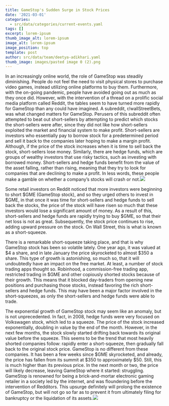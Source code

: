 ```yaml
---
title: GameStop's Sudden Surge in Stock Prices
date: '2021-03-01'
categories:
  - src/data/categories/current-events.yaml
tags: []
excerpt: lorem-ipsum
thumb_image_alt: lorem-ipsum
image_alt: lorem-ipsum
image_position: top
template: post
author: src/data/team/deetya-adikhari.yaml
thumb_image: images/pasted image 0 (2).png
---
```

In an increasingly online world, the role of GameStop was steadily diminishing. People do not feel the need to visit physical stores to purchase video games, instead utilizing online platforms to buy them. Furthermore, with the on-going pandemic, people have avoided going out as much as they once did. However, with the intervention of a thread on a prolific social media platform called Reddit, the tables seem to have turned more rapidly for GameStop than any could have imagined. A subreddit, r/wallStreetBets, was what changed matters for GameStop. Perusers of this subreddit often attempted to beat out short-sellers by attempting to predict which stocks the short-sellers were after, since they did not like how short-sellers exploited the market and financial system to make profit. Short-sellers are investors who essentially pay to borrow stock for a predetermined period and sell it back to the companies later hoping to make a margin profit. Although, if the price of the stock increases when it is time to sell back the stock, short-sellers lose money. Similarly, there are hedge funds, which are groups of wealthy investors that use risky tactics, such as investing with borrowed money. Short-sellers and hedge funds benefit from the value of the asset falling, rather than rising, meaning that they try to look for companies that are declining to make a profit. In less words, these people make a gamble on whether a company’s stocks will crash or not.![](https://lh5.googleusercontent.com/wvSZbnRfxgiH6f01g1Dij8fr0CNVex6JAeHt-4Hc_Beg5lUAxzWk25bsHu6GOx84VsmhO-VBVYNeu3UdSOuJnbQLcpAGTw5Es2Py1IuTLGCXZZhUxH_EiFN1wSMBW9U-t-45DKZD)





Some retail investors on Reddit noticed that more investors were beginning to short $GME (GameStop stock), and so they urged others to invest in $GME, in that once it was time for short-sellers and hedge funds to sell back the stocks, the price of the stock will have risen so much that these investors would lose a significant amount of money. As a result of this, short-sellers and hedge funds are rapidly trying to buy $GME, so that their net loss is not as great. Subsequently, the stock price continues to rise, adding upward pressure on the stock. On Wall Street, this is what is known as a short-squeeze.

There is a remarkable short-squeeze taking place, and that is why GameStop stock has been so volatile lately. One year ago, it was valued at $4 a share, and in late January the price skyrocketed to almost $350 a share. This type of growth is astonishing, so much so, that it will undoubtedly have an impact on the free market. At least, a number of stock trading apps thought so. Robinhood, a commission-free trading app, restricted trading in $GME and other copiously shorted stocks because of their growth. This means that it blocked day-traders from opening new positions and purchasing those stocks, instead favoring the rich short-sellers and hedge funds. This may have been a major factor involved in the short-squeezes, as only the short-sellers and hedge funds were able to trade.

The exponential growth of GameStop stock may seem like an anomaly, but is not unprecedented. In fact, in 2008, hedge funds were very focused on Volkswagen stock, which led to a squeeze. The price of the stock increased exponentially, doubling in value by the end of the month. However, in the next few months, the stock slowly started drifting back towards its original value before the squeeze. This seems to be the trend that most heavily shorted companies follow: rapidly enter a short-squeeze, then gradually fall back to the original stock price. GameStop is no different from these companies. It has been a few weeks since $GME skyrocketed, and already, the price has fallen from its summit at $350 to approximately $50. Still, this is much higher than its previous price. In the next month or two, the price will likely decrease, leaving GameStop where it started: struggling. GameStop is renowned for being a brick-and-mortar electronic gaming retailer in a society led by the internet, and was floundering before the intervention of Redditors. This upsurge definitely will prolong the existence of GameStop, but will not go so far as to prevent it from ultimately filing for bankruptcy or the liquidation of its assets.![](https://lh4.googleusercontent.com/r_oEL-TuMdV3AJzHgaDzwoz1htbauMa5blLX1cvMdtiRUrq_dBPynwdgfDIXD-XmWjeB9MriLww7sjtDlx1a36s6B17fhQNP2ZQEf4MtK-kZQa6HY-ikg7KrqydVK5U1LUFumJmz)
